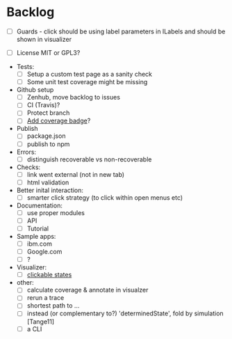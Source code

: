 # Backlog

* [ ] Guards - click should be using label parameters in ILabels and should be shown in visualizer

* [ ] License MIT or GPL3?

* Tests:
    * [ ] Setup a custom test page as a sanity check
    * [ ] Some unit test coverage might be missing
* Github setup
    * [ ] Zenhub, move backlog to issues
    * [ ] CI (Travis)?
    * [ ] Protect branch
    * [ ] [Add coverage badge](http://maximilianschmitt.me/posts/istanbul-code-coverage-badge-github/)?
* Publish
    * [ ] package.json
    * [ ] publish to npm
* Errors:
    * [ ] distinguish recoverable vs non-recoverable
* Checks:
    * [ ] link went external (not in new tab)
    * [ ] html validation
* Better inital interaction:
    * [ ] smarter click strategy (to click within open menus etc)
* Documentation:
    * [ ] use proper modules
    * [ ] API
    * [ ] Tutorial
* Sample apps:
    * [ ] ibm.com
    * [ ] Google.com
    * [ ] ?
* Visualizer:
    * [ ] [clickable states](https://bobswift.atlassian.net/wiki/spaces/GVIZ/pages/30703801/How+to+add+links+to+graphviz+images)

* other:
    * [ ] calculate coverage & annotate in visualzer
    * [ ] rerun a trace
    * [ ] shortest path to ...
    * [ ] instead (or complementary to?) 'determinedState', fold by simulation [Tange11]
    * [ ] a CLI
